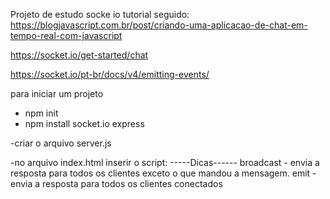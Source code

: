 Projeto de estudo socke io
tutorial seguido:
https://blogjavascript.com.br/post/criando-uma-aplicacao-de-chat-em-tempo-real-com-javascript

https://socket.io/get-started/chat

https://socket.io/pt-br/docs/v4/emitting-events/

para iniciar um projeto

- npm init
- npm install socket.io express

-criar o arquivo server.js

-no arquivo index.html inserir o script: <script src="/socket.io/socket.io.js"></script>
-----Dicas------
broadcast - envia a resposta para todos os clientes exceto o que mandou a mensagem.
emit - envia a resposta para todos os clientes conectados
